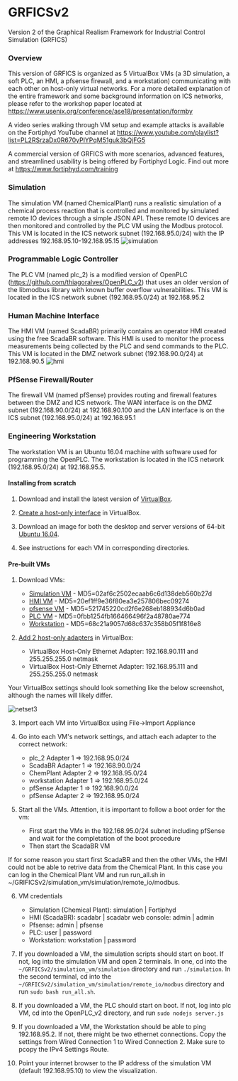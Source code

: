 # GRFICSv2
Version 2 of the Graphical Realism Framework for Industrial Control Simulation (GRFICS)

### Overview

This version of GRFICS is organized as 5 VirtualBox VMs (a 3D simulation, a soft PLC, an HMI, a pfsense firewall, and a workstation) communicating with each other on host-only virtual networks. For a more detailed explanation of the entire framework and some background information on ICS networks, please refer to the workshop paper located at https://www.usenix.org/conference/ase18/presentation/formby

A video series walking through VM setup and example attacks is available on the Fortiphyd YouTube channel at 
https://www.youtube.com/playlist?list=PL2RSrzaDx0R670yPlYPqM51guk3bQjFG5

A commercial version of GRFICS with more scenarios, advanced features, and streamlined usability is being offered by Fortiphyd Logic. Find out more at https://www.fortiphyd.com/training

### Simulation

The simulation VM (named ChemicalPlant) runs a realistic simulation of a chemical process reaction that is controlled and monitored by simulated remote IO devices through a simple JSON API. These remote IO devices are then monitored and controlled by the PLC VM using the Modbus protocol. This VM is located in the ICS network subnet (192.168.95.0/24) with the IP addresses 192.168.95.10-192.168.95.15
![simulation](figures/simulation.png)

### Programmable Logic Controller

The PLC VM (named plc_2) is a modified version of OpenPLC (https://github.com/thiagoralves/OpenPLC_v2) that uses an older version of the libmodbus library with known buffer overflow vulnerabilities. This VM is located in the ICS network subnet (192.168.95.0/24) at 192.168.95.2

### Human Machine Interface

The HMI VM (named ScadaBR) primarily contains an operator HMI created using the free ScadaBR software. This HMI is used to monitor the process measurements being collected by the PLC and send commands to the PLC. This VM is located in the DMZ network subnet (192.168.90.0/24) at 192.168.90.5
![hmi](figures/hmi.png)


### PfSense Firewall/Router

The firewall VM (named pfSense) provides routing and firewall features between the DMZ and ICS network. The WAN interface is on the DMZ subnet (192.168.90.0/24) at 192.168.90.100 and the LAN interface is on the ICS subnet (192.168.95.0/24) at 192.168.95.1

### Engineering Workstation

The workstation VM is an Ubuntu 16.04 machine with software used for programming the OpenPLC. The workstation is located in the ICS network (192.168.95.0/24) at 192.168.95.5.

#### Installing from scratch

1. Download and install the latest version of [VirtualBox](https://www.virtualbox.org/wiki/Downloads).

2. [Create a host-only interface](https://www.virtualbox.org/manual/ch06.html#network_hostonly) in VirtualBox.

3. Download an image for both the desktop and server versions of 64-bit [Ubuntu 16.04](http://releases.ubuntu.com/16.04/).

4. See instructions for each VM in corresponding directories.

#### Pre-built VMs

1. Download VMs:

   - [Simulation VM](https://netorgft4230013-my.sharepoint.com/:u:/g/personal/dformby_fortiphyd_com/EaBeAxbF6xtEumdsJ7npVz0BeECJnseAMsfAbaLwV3sKOg?e=JRvkcS) - MD5=02af6c2502ecaab6c6d138deb560b27d
   - [HMI VM](https://netorgft4230013-my.sharepoint.com/:u:/g/personal/dformby_fortiphyd_com/Eacy2_AyKsNHsebSady0fGMB95li29AVnQxjHiu89XXpEQ?e=WZxsx0) - MD5=20ef1ff9e36f80ea3e257806bec09274
   - [pfsense VM](https://netorgft4230013-my.sharepoint.com/:u:/g/personal/dformby_fortiphyd_com/ETe9GfHNkOZKh2YuL7oMd1UBs8zhnqmGnqoODuTy2q8alg?e=GqTHB6) - MD5=521745220cd2f6e268eb188934d6b0ad
   - [PLC VM](https://netorgft4230013-my.sharepoint.com/:u:/g/personal/dformby_fortiphyd_com/ER0pG_X5IRNCg477jf2ppo8BdN0t13t9vrNBH92_oOWOHA?e=hNeJ88) - MD5=0fbb1254fb166466496f2a48780ae774
   - [Workstation](https://netorgft4230013-my.sharepoint.com/:u:/g/personal/dformby_fortiphyd_com/EcZuc0Xu7WRBjhIhwWH2MjkBeZ4W1S-k6m4m7Nuk_RHpdQ?e=kHhX7y) - MD5=68c21a9057d68c637c358b05f1f816e8

2. [Add 2 host-only adapters](https://www.virtualbox.org/manual/ch06.html#network_hostonly) in VirtualBox:
    - VirtualBox Host-Only Ethernet Adapter: 192.168.90.111 and 255.255.255.0 netmask
    - VirtualBox Host-Only Ethernet Adapter: 192.168.95.111 and 255.255.255.0 netmask

  Your VirtualBox settings should look something like the below screenshot, although the names will likely differ.

  ![netset3](figures/vb_networking.png)


3. Import each VM into VirtualBox using File->Import Appliance

4. Go into each VM's network settings, and attach each adapter to the correct network:

   - plc_2 Adapter 1 => 192.168.95.0/24
   - ScadaBR Adapter 1 => 192.168.90.0/24
   - ChemPlant Adapter 2 => 192.168.95.0/24
   - workstation Adapter 1 => 192.168.95.0/24
   - pfSense Adapter 1 => 192.168.90.0/24
   - pfSense Adapter 2 => 192.168.95.0/24

5. Start all the VMs. Attention, it is important to follow a boot order for the vm:
   - First start the VMs in the 192.168.95.0/24 subnet including pfSense and wait for the completation of the boot procedure
   - Then start the ScadaBR VM
  
  If for some reason you start first ScadaBR and then the other VMs, the HMI could not be able to retrive data from the Chemical Plant. In this case you can log in the Chemical   Plant VM and run run_all.sh in ~/GRIFICSv2/simulation_vm/simulation/remote_io/modbus.

6. VM credentials
    - Simulation (Chemical Plant): simulation | Fortiphyd
    - HMI (ScadaBR): scadabr | scadabr    web console: admin | admin
    - Pfsense: admin | pfsense
    - PLC: user | password
    - Workstation: workstation | password

7. If you downloaded a VM, the simulation scripts should start on boot. If not, log into the simulation VM and open 2 terminals. In one, cd into the `~/GRFICSv2/simulation_vm/simulation` directory and run `./simulation`. In the second terminal, cd into the `~/GRFICSv2/simulation_vm/simulation/remote_io/modbus` directory and run `sudo bash run_all.sh`.

8. If you downloaded a VM, the PLC should start on boot. If not, log into plc VM, cd into the OpenPLC_v2 directory, and run `sudo nodejs server.js`

9. If you downloaded a VM, the Workstation should be able to ping 192.168.95.2. If not, there might be two ethernet connections. Copy the settings from Wired Connection 1 to Wired Connection 2. Make sure to pcopy the IPv4 Settings Route.

10. Point your internet browser to the IP address of the simulation VM (default 192.168.95.10) to view the visualization.
